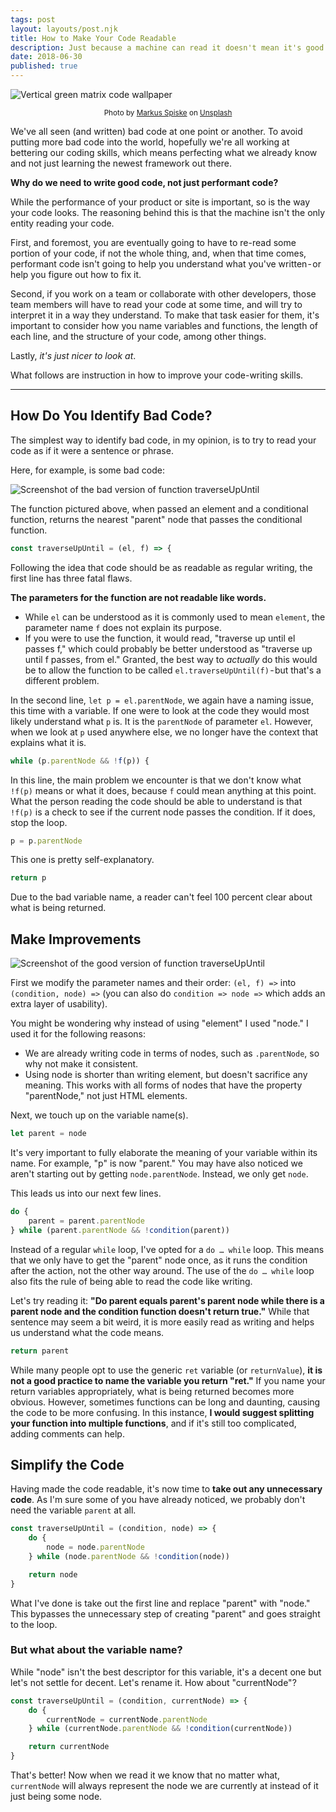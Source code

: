 ```yaml
---
tags: post
layout: layouts/post.njk
title: How to Make Your Code Readable
description: Just because a machine can read it doesn't mean it's good
date: 2018-06-30
published: true
---
```


<img src="/blog/how-to-make-your-code-readable/matrix-code.jpeg" alt="Vertical green matrix code wallpaper" class="large">

<br>

<small style="width: 100%; display: block; text-align: center;">Photo by <a href="https://unsplash.com/@markusspiske?utm_source=medium&utm_medium=referral">Markus Spiske</a> on <a href="https://unsplash.com/?utm_source=medium&utm_medium=referral">Unsplash</a></small>

We've all seen (and written) bad code at one point or another. To avoid putting more bad code into the world, hopefully we're all working at bettering our coding skills, which means perfecting what we already know and not just learning the newest framework out there.

**Why do we need to write good code, not just performant code?**

While the performance of your product or site is important, so is the way your code looks. The reasoning behind this is that the machine isn't the only entity reading your code.

First, and foremost, you are eventually going to have to re-read some portion of your code, if not the whole thing, and, when that time comes, performant code isn't going to help you understand what you've written - or help you figure out how to fix it.

Second, if you work on a team or collaborate with other developers, those team members will have to read your code at some time, and will try to interpret it in a way they understand. To make that task easier for them, it's important to consider how you name variables and functions, the length of each line, and the structure of your code, among other things.

Lastly, _it's just nicer to look at_.

What follows are instruction in how to improve your code-writing skills.

---

## How Do You Identify Bad Code?

The simplest way to identify bad code, in my opinion, is to try to read your code as if it were a sentence or phrase.

Here, for example, is some bad code:

<img src="/blog/how-to-make-your-code-readable/bad-code.png" alt="Screenshot of the bad version of function traverseUpUntil" class="large">

The function pictured above, when passed an element and a conditional function, returns the nearest "parent" node that passes the conditional function.

```js
const traverseUpUntil = (el, f) => {
```

Following the idea that code should be as readable as regular writing, the first line has three fatal flaws.

**The parameters for the function are not readable like words.**

- While `el` can be understood as it is commonly used to mean `element`, the parameter name `f` does not explain its purpose.
- If you were to use the function, it would read, "traverse up until el passes f," which could probably be better understood as "traverse up until f passes, from el." Granted, the best way to _actually_ do this would be to allow the function to be called `el.traverseUpUntil(f)` - but that's a different problem.

In the second line, `let p = el.parentNode`, we again have a naming issue, this time with a variable. If one were to look at the code they would most likely understand what `p` is. It is the `parentNode` of parameter `el`. However, when we look at `p` used anywhere else, we no longer have the context that explains what it is.

```javascript
while (p.parentNode && !f(p)) {
```

In this line, the main problem we encounter is that we don't know what `!f(p)` means or what it does, because `f` could mean anything at this point. What the person reading the code should be able to understand is that `!f(p)` is a check to see if the current node passes the condition. If it does, stop the loop.

```javascript
p = p.parentNode
```

This one is pretty self-explanatory.

```javascript
return p
```

Due to the bad variable name, a reader can't feel 100 percent clear about what is being returned.

## Make Improvements

<img src="/blog/how-to-make-your-code-readable/good-code.png" alt="Screenshot of the good version of function traverseUpUntil" class="large">

First we modify the parameter names and their order: `(el, f) =>` into `(condition, node) =>` (you can also do `condition => node =>` which adds an extra layer of usability).

You might be wondering why instead of using "element" I used "node." I used it for the following reasons:

- We are already writing code in terms of nodes, such as `.parentNode`, so why not make it consistent.
- Using node is shorter than writing element, but doesn't sacrifice any meaning. This works with all forms of nodes that have the property "parentNode," not just HTML elements.

Next, we touch up on the variable name(s).

```javascript
let parent = node
```

It's very important to fully elaborate the meaning of your variable within its name. For example, "p" is now "parent." You may have also noticed we aren't starting out by getting `node.parentNode`. Instead, we only get `node`.

This leads us into our next few lines.

```javascript
do {
	parent = parent.parentNode
} while (parent.parentNode && !condition(parent))
```

Instead of a regular `while` loop, I've opted for a `do … while` loop. This means that we only have to get the "parent" node once, as it runs the condition after the action, not the other way around. The use of the `do … while` loop also fits the rule of being able to read the code like writing.

Let's try reading it: **"Do parent equals parent's parent node while there is a parent node and the condition function doesn't return true."** While that sentence may seem a bit weird, it is more easily read as writing and helps us understand what the code means.

```javascript
return parent
```

While many people opt to use the generic `ret` variable (or `returnValue`), **it is not a good practice to name the variable you return "ret."** If you name your return variables appropriately, what is being returned becomes more obvious. However, sometimes functions can be long and daunting, causing the code to be more confusing. In this instance, **I would suggest splitting your function into multiple functions**, and if it's still too complicated, adding comments can help.

## Simplify the Code

Having made the code readable, it's now time to **take out any unnecessary code**. As I'm sure some of you have already noticed, we probably don't need the variable `parent` at all.

```javascript
const traverseUpUntil = (condition, node) => {
	do {
		node = node.parentNode
	} while (node.parentNode && !condition(node))

	return node
}
```

What I've done is take out the first line and replace "parent" with "node." This bypasses the unnecessary step of creating "parent" and goes straight to the loop.

### But what about the variable name?

While "node" isn't the best descriptor for this variable, it's a decent one but let's not settle for decent. Let's rename it. How about "currentNode"?

```javascript
const traverseUpUntil = (condition, currentNode) => {
	do {
		currentNode = currentNode.parentNode
	} while (currentNode.parentNode && !condition(currentNode))

	return currentNode
}
```

That's better! Now when we read it we know that no matter what, `currentNode` will always represent the node we are currently at instead of it just being some node.
